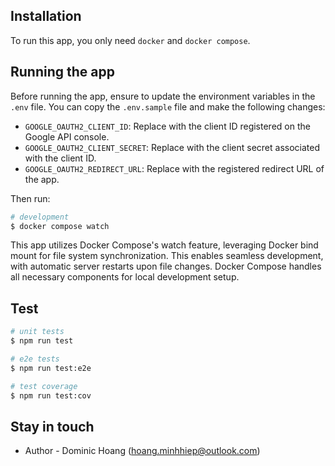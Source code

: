 ## Installation

To run this app, you only need `docker` and `docker compose`.

## Running the app

Before running the app, ensure to update the environment variables in the `.env` file. You can copy the `.env.sample` file and make the following changes:


- `GOOGLE_OAUTH2_CLIENT_ID`: Replace with the client ID registered on the Google API console.
- `GOOGLE_OAUTH2_CLIENT_SECRET`: Replace with the client secret associated with the client ID.
- `GOOGLE_OAUTH2_REDIRECT_URL`: Replace with the registered redirect URL of the app.

Then run:

```bash
# development
$ docker compose watch
```

This app utilizes Docker Compose's watch feature, leveraging Docker bind mount for file system synchronization. This enables seamless development, with automatic server restarts upon file changes. Docker Compose handles all necessary components for local development setup.


## Test

```bash
# unit tests
$ npm run test

# e2e tests
$ npm run test:e2e

# test coverage
$ npm run test:cov
```

## Stay in touch

- Author - Dominic Hoang (hoang.minhhiep@outlook.com)
